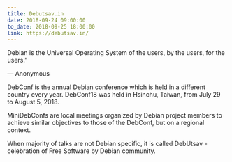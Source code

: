 ```yaml
---
title: Debutsav.in
date: 2018-09-24 09:00:00
to_date: 2018-09-25 18:00:00
link: https://debutsav.in/
---
```


Debian is the Universal Operating System of the users, by the users, for the users.”

— Anonymous

DebConf is the annual Debian conference which is held in a different country every year. DebConf18 was held in Hsinchu, Taiwan, from July 29 to August 5, 2018.

MiniDebConfs are local meetings organized by Debian project members to achieve similar objectives to those of the DebConf, but on a regional context.

When majority of talks are not Debian specific, it is called DebUtsav - celebration of Free Software by Debian community.
